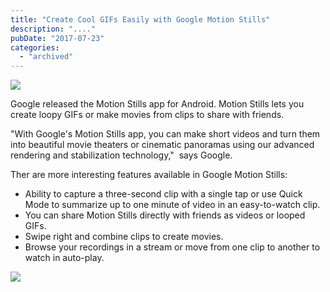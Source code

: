```yaml
---
title: "Create Cool GIFs Easily with Google Motion Stills"
description: "...."
pubDate: "2017-07-23"
categories: 
  - "archived"
---
```


[![](/images/Motion-Stills.png)](https://1.bp.blogspot.com/-zJndgug21Jk/WXSxgqkca2I/AAAAAAAAESg/ENpeHlb6LMsYku0gRqaePXT0QGwEN5PZwCLcBGAs/s1600/Motion-Stills.png)

  

Google released the Motion Stills app for Android. Motion Stills lets you create loopy GIFs or make movies from clips to share with friends.

  

"With Google's Motion Stills app, you can make short videos and turn them into beautiful movie theaters or cinematic panoramas using our advanced rendering and stabilization technology,"  says Google.

  

Ther are more interesting features available in Google Motion Stills:

  

- Ability to capture a three-second clip with a single tap or use Quick Mode to summarize up to one minute of video in an easy-to-watch clip.
- You can share Motion Stills directly with friends as videos or looped GIFs.
- Swipe right and combine clips to create movies.
- Browse your recordings in a stream or move from one clip to another to watch in auto-play.

  

[![](/images/en-play-badge.png)](https://play.google.com/store/apps/details?id=com.google.android.apps.motionstills)
